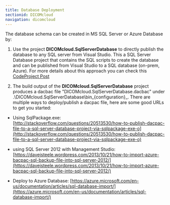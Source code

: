 ```yaml
---
title: Database Deployment
sectionid: DICOMcloud
navigation: dicomcloud
---
```


The database schema can be created in MS SQL Server or Azure Database by:

1. Use the project **DICOMcloud.SqlServerDatabase** to directly publish the database to any SQL server from Visual Studio. 
This a SQL Server Database project that contains the SQL scripts to create the database and can be published from Visual Studio to a SQL database (on-prem, Azure). For more details about this approach you can check  this [CodeProject Post](https://www.codeproject.com/articles/825831/sql-server-database-development-in-visual-studio)

2. The build output of the **DICOMcloud.SqlServerDatabase** project produces a dacbac file "DICOMcloud.SqlServerDatabase.dacbac" under .\DICOMcloud.SqlServerDatabase\bin\_{configuration}_.
There are multiple ways to deploy/publish a dacpac file, here are some good URLs to get you started:

 * Using SqlPackage.exe: [http://stackoverflow.com/questions/20513530/how-to-publish-dacpac-file-to-a-sql-server-database-project-via-sqlpackage-exe-o](http://stackoverflow.com/questions/20513530/how-to-publish-dacpac-file-to-a-sql-server-database-project-via-sqlpackage-exe-o)

 * using SQL Server 2012 with Management Studio: [https://davejsteele.wordpress.com/2013/10/21/how-to-import-azure-bacpac-sql-backup-file-into-sql-server-2012/](https://davejsteele.wordpress.com/2013/10/21/how-to-import-azure-bacpac-sql-backup-file-into-sql-server-2012/)

 * Deploy to Azure Database: [https://azure.microsoft.com/en-us/documentation/articles/sql-database-import/](https://azure.microsoft.com/en-us/documentation/articles/sql-database-import/)

